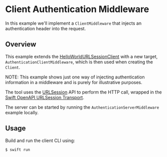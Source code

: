 # Client Authentication Middleware

In this example we'll implement a `ClientMiddleware` that injects an authentication header into the request.

## Overview

This example extends the [HelloWorldURLSessionClient](../HelloWorldURLSessionClient)
with a new target, `AuthenticationClientMiddleware`, which is then used when creating
the `Client`.

NOTE: This example shows just one way of injecting authentication information in a middleware
and is purely for illustrative purposes.

The tool uses the [URLSession](https://developer.apple.com/documentation/foundation/urlsession) API to perform the HTTP call, wrapped in the [Swift OpenAPI URLSession Transport](https://github.com/apple/swift-openapi-urlsession).

The server can be started by running the `AuthenticationServerMiddleware` example locally.

## Usage

Build and run the client CLI using:

```
$ swift run
```
